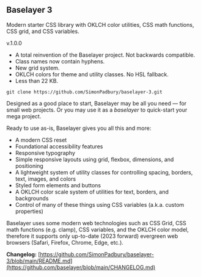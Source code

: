 ## Baselayer 3

Modern starter CSS library with OKLCH color utilities, CSS math functions, CSS grid, and CSS variables.

v.1.0.0

* A total reinvention of the Baselayer project. Not backwards compatible. 
* Class names now contain hyphens. 
* New grid system.
* OKLCH colors for theme and utility classes. No HSL fallback.
* Less than 22 KB.


```
git clone https://github.com/SimonPadbury/baselayer-3.git
```

Designed as a good place to start, Baselayer may be all you need — for small web projects. Or you may use it as a _baselayer_ to quick-start your mega project.

Ready to use as-is, Baselayer gives you all this and more:

* A modern CSS reset
* Foundational accessibility features
* Responsive typography
* Simple responsive layouts using grid, flexbox, dimensions, and positioning
* A lightweight system of utility classes for controlling spacing, borders, text, images, and colors
* Styled form elements and buttons
* A OKLCH color scale system of utilities for text, borders, and backgrounds
* Control of many of these things using CSS variables (a.k.a. custom properties)

Baselayer uses some modern web technologies such as CSS Grid, CSS math functions (e.g. clamp), CSS variables, and the OKLCH color model, therefore it supports only up-to-date (2023 forward) evergreen web browsers (Safari, Firefox, Chrome, Edge, etc.).

**Changelog:** [https://github.com/SimonPadbury/baselayer-3/blob/main/README.md](https://github.com/baselayer/blob/main/CHANGELOG.md)